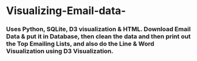 # Visualizing-Email-data-

### Uses Python, SQLite, D3 visualization &amp; HTML. Download Email Data &amp; put it in Database, then clean the data and then print out the Top Emailing Lists, and also do the Line &amp; Word Visualization using D3 Visualization.
